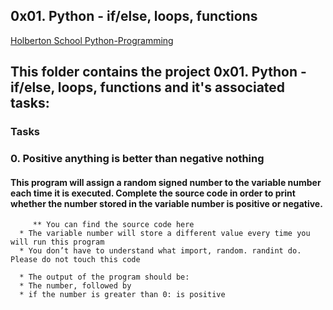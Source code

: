 ## 0x01. Python - if/else, loops, functions

[Holberton School Python-Programming](https://github.com/Amadu-Sesay/alx-higher_level_programming/tree/master/0x01-python-if_else_loops_functions)

##  This folder contains the project 0x01. Python - if/else, loops, functions and it's associated tasks:
### Tasks
### 0. Positive anything is better than negative nothing
#### This program will assign a random signed number to the variable number each time it is executed. Complete the source code in order to print whether the number stored in the variable number is positive or negative.
         ** You can find the source code here
	  * The variable number will store a different value every time you will run this program
	  * You don’t have to understand what import, random. randint do. Please do not touch this code

	  * The output of the program should be:
	  * The number, followed by
	  * if the number is greater than 0: is positive

